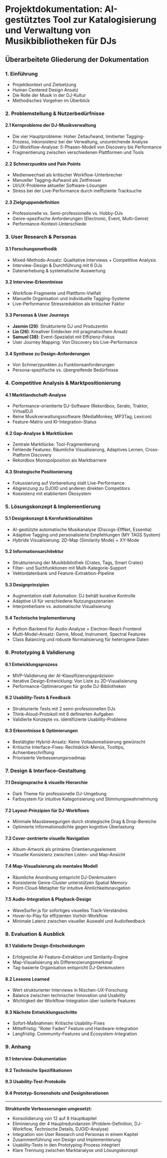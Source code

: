 # Projektdokumentation: AI-gestütztes Tool zur Katalogisierung und Verwaltung von Musikbibliotheken für DJs

## Überarbeitete Gliederung der Dokumentation

### 1. **Einführung**
- Projektkontext und Zielsetzung
- Human Centered Design Ansatz
- Die Rolle der Musik in der DJ-Kultur
- Methodisches Vorgehen im Überblick

### 2. **Problemstellung & Nutzerbedürfnisse**
#### 2.1 Kernprobleme der DJ-Musikverwaltung
- Die vier Hauptprobleme: Hoher Zeitaufwand, limitierter Tagging-Prozess, Inkonsistenz bei der Verwaltung, unzureichende Analyse
- DJ-Workflow-Analyse: 5-Phasen-Modell von Discovery bis Performance
- Fragmentierung zwischen verschiedenen Plattformen und Tools

#### 2.2 Schmerzpunkte und Pain Points
- Medienwechsel als kritischer Workflow-Unterbrecher
- Manueller Tagging-Aufwand als Zeitfresser
- UI/UX-Probleme aktueller Software-Lösungen
- Stress bei der Live-Performance durch ineffiziente Tracksuche

#### 2.3 Zielgruppendefinition
- Professionelle vs. Semi-professionelle vs. Hobby-DJs
- Genre-spezifische Anforderungen (Electronic, Event, Multi-Genre)
- Performance-Kontext-Unterschiede

### 3. **User Research & Personas**
#### 3.1 Forschungsmethodik
- Mixed-Methods-Ansatz: Qualitative Interviews + Competitive Analysis
- Interview-Design & Durchführung mit 6 DJs
- Datenerhebung & systematische Auswertung

#### 3.2 Interview-Erkenntnisse
- Workflow-Fragmente und Plattform-Vielfalt
- Manuelle Organisation und individuelle Tagging-Systeme
- Live-Performance Stressreduktion als kritischer Faktor

#### 3.3 Personas & User Journeys
- **Jasmin (29)**: Strukturierte DJ und Produzentin
- **Lio (26)**: Kreativer Entdecker mit pragmatischem Ansatz
- **Samuel (38)**: Event-Spezialist mit Effizienz-Fokus
- User Journey Mapping: Von Discovery bis Live-Performance

#### 3.4 Synthese zu Design-Anforderungen
- Von Schmerzpunkten zu Funktionsanforderungen
- Persona-spezifische vs. übergreifende Bedürfnisse

### 4. **Competitive Analysis & Marktpositionierung**
#### 4.1 Marktlandschaft-Analyse
- Performance-orientierte DJ-Software (Rekordbox, Serato, Traktor, VirtualDJ)
- Reine Musikverwaltungssoftware (MediaMonkey, MP3Tag, Lexicon)
- Feature-Matrix und KI-Integration-Status

#### 4.2 Gap-Analyse & Marktlücken
- Zentrale Marktlücke: Tool-Fragmentierung
- Fehlende Features: Räumliche Visualisierung, Adaptives Lernen, Cross-Platform Discovery
- Rekordbox Monopolposition als Marktbarriere

#### 4.3 Strategische Positionierung
- Fokussierung auf Vorbereitung statt Live-Performance
- Abgrenzung zu DJOID und anderen direkten Competitors
- Koexistenz mit etabliertem Ökosystem

### 5. **Lösungskonzept & Implementierung**
#### 5.1 Designkonzept & Kernfunktionalitäten
- AI-gestützte automatische Musikanalyse (Discogs-EffNet, Essentia)
- Adaptive Tagging und personalisierte Empfehlungen (MY TAGS System)
- Hybride Visualisierung: 2D-Map (Similarity Mode) + XY-Mode

#### 5.2 Informationsarchitektur
- Strukturierung der Musikbibliothek (Crates, Tags, Smart Crates)
- Filter- und Suchfunktionen mit Multi-Kategorie-Support
- Vektordatenbank und Feature-Extraktion-Pipeline

#### 5.3 Designprinzipien
- Augmentation statt Automation: DJ behält kurative Kontrolle
- Adaptive UI für verschiedene Nutzungsszenarien
- Interpretierbare vs. automatische Visualisierung

#### 5.4 Technische Implementierung
- Python-Backend für Audio-Analyse + Electron-React-Frontend
- Multi-Model-Ansatz: Genre, Mood, Instrument, Spectral Features
- Class Balancing und robuste Normalisierung für heterogene Daten

### 6. **Prototyping & Validierung**
#### 6.1 Entwicklungsprozess
- MVP-Validierung der AI-Klassifizierungspräzision
- Iterative Design-Entwicklung: Von Liste zu 2D-Visualisierung
- Performance-Optimierungen für große DJ-Bibliotheken

#### 6.2 Usability-Tests & Feedback
- Strukturierte Tests mit 2 semi-professionellen DJs
- Think-Aloud-Protokoll mit 6 definierten Aufgaben
- Validierte Konzepte vs. identifizierte Usability-Probleme

#### 6.3 Erkenntnisse & Optimierungen
- Bestätigter Hybrid-Ansatz: Keine Vollautomatisierung gewünscht
- Kritische Interface-Fixes: Rechtsklick-Menüs, Tooltips, Achsenbeschriftung
- Priorisierte Verbesserungsroadmap

### 7. **Design & Interface-Gestaltung**
#### 7.1 Designsprache & visuelle Hierarchie
- Dark Theme für professionelle DJ-Umgebung
- Farbsystem für intuitive Kategorisierung und Stimmungswahrnehmung

#### 7.2 Layout-Prinzipien für DJ-Workflows
- Minimale Mausbewegungen durch strategische Drag & Drop-Bereiche
- Optimierte Informationsdichte gegen kognitive Überlastung

#### 7.3 Cover-zentrierte visuelle Navigation
- Album-Artwork als primäres Orientierungselement
- Visuelle Konsistenz zwischen Listen- und Map-Ansicht

#### 7.4 Map-Visualisierung als mentales Modell
- Räumliche Anordnung entspricht DJ-Denkmustern
- Konsistente Genre-Cluster unterstützen Spatial Memory
- Point-Cloud-Metapher für intuitive Ähnlichkeitsnavigation

#### 7.5 Audio-Integration & Playback-Design
- WaveSurfer.js für sofortiges visuelles Track-Verständnis
- Hover-to-Play für effizienten Vorhör-Workflow
- Minimale Latenz zwischen visueller Auswahl und Audiofeedback

### 8. **Evaluation & Ausblick**
#### 8.1 Validierte Design-Entscheidungen
- Erfolgreiche AI-Feature-Extraktion und Similarity-Engine
- Map-Visualisierung als Differenzierungsmerkmal
- Tag-basierte Organisation entspricht DJ-Denkmustern

#### 8.2 Lessons Learned
- Wert strukturierter Interviews in Nischen-UX-Forschung
- Balance zwischen technischer Innovation und Usability
- Wichtigkeit der Workflow-Integration über isolierte Features

#### 8.3 Nächste Entwicklungsschritte
- Sofort-Maßnahmen: Kritische Usability-Fixes
- Mittelfristig: "Roter Faden" Feature und Hardware-Integration
- Langfristig: Community-Features und Ecosystem-Integration

### 9. **Anhang**
#### 9.1 Interview-Dokumentation
#### 9.2 Technische Spezifikationen
#### 9.3 Usability-Test-Protokolle
#### 9.4 Prototyp-Screenshots und Designiterationen

---

**Strukturelle Verbesserungen umgesetzt:**
- Konsolidierung von 12 auf 8 Hauptkapitel
- Eliminierung der 4 Hauptredundanzen (Problem-Definition, DJ-Workflow, Technische Details, DJOID-Analyse)
- Integration von User Research und Personas in einem Kapitel
- Zusammenführung von Design und Implementierung
- Usability-Tests in den Prototyping-Prozess integriert
- Klare Trennung zwischen Marktanalyse und Lösungskonzept 